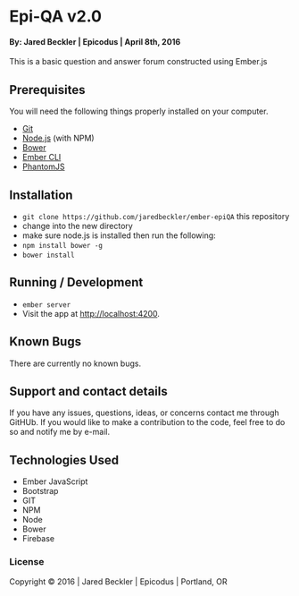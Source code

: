 # Epi-QA v2.0

#### By: Jared Beckler | Epicodus | April 8th, 2016

This is a basic question and answer forum constructed using Ember.js

## Prerequisites

You will need the following things properly installed on your computer.

* [Git](http://git-scm.com/)
* [Node.js](http://nodejs.org/) (with NPM)
* [Bower](http://bower.io/)
* [Ember CLI](http://www.ember-cli.com/)
* [PhantomJS](http://phantomjs.org/)

## Installation

* `git clone https://github.com/jaredbeckler/ember-epiQA` this repository
* change into the new directory
* make sure node.js is installed then run the following:
* `npm install bower -g`
* `bower install`

## Running / Development

* `ember server`
* Visit the app at [http://localhost:4200](http://localhost:4200).

## Known Bugs

There are currently no known bugs.

## Support and contact details

If you have any issues, questions, ideas, or concerns contact me through GitHUb. If you would like to make a contribution to the code, feel free to do so and notify me by e-mail.

## Technologies Used

* Ember JavaScript
* Bootstrap
* GIT
* NPM
* Node
* Bower
* Firebase

### License

Copyright &copy; 2016  |  Jared Beckler  |  Epicodus  |  Portland, OR
